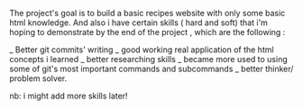 The project's goal is to build a basic recipes website with only some basic html knowledge. 
And also i have certain skills ( hard and soft) that i'm hoping to demonstrate by the end of the project , which are the following :

  _  Better git commits' writing 
  _  good working real application of the html concepts i learned 
  _  better researching skills 
  _  became more used to using some of git's most important commands and subcommands 
  _  better thinker/ problem solver.

  nb: i might add more skills later! 
  